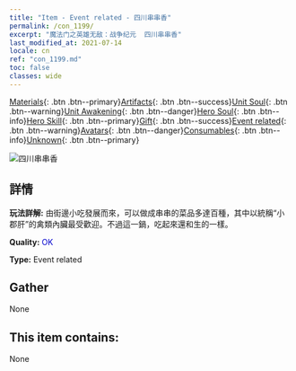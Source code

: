 ```yaml
---
title: "Item - Event related - 四川串串香"
permalink: /con_1199/
excerpt: "魔法门之英雄无敌：战争纪元  四川串串香"
last_modified_at: 2021-07-14
locale: cn
ref: "con_1199.md"
toc: false
classes: wide
---
```

 [Materials](/ItemsCN/){: .btn .btn--primary}[Artifacts](/ItemsCN/Artifacts/){: .btn .btn--success}[Unit Soul](/ItemsCN/UnitSoul/){: .btn .btn--warning}[Unit Awakening](/ItemsCN/UnitAwakening/){: .btn .btn--danger}[Hero Soul](/ItemsCN/HeroSoul/){: .btn .btn--info}[Hero Skill](/ItemsCN/HeroSkill/){: .btn .btn--primary}[Gift](/ItemsCN/Gift/){: .btn .btn--success}[Event related](/ItemsCN/Events/){: .btn .btn--warning}[Avatars](/ItemsCN/Avatars/){: .btn .btn--danger}[Consumables](/ItemsCN/Consumables/){: .btn .btn--info}[Unknown](/ItemsCN/Unknown/){: .btn .btn--primary}

 ![四川串串香](/images/t/i_81521121.png)

## 詳情
 **玩法詳解:** 由街邊小吃發展而來，可以做成串串的菜品多達百種，其中以統稱“小郡肝”的禽類內臟最受歡迎。不過這一鍋，吃起來還和生的一樣。

 **Quality:** <span style="color: #0000CD">OK</span>

 **Type:** Event related

## Gather

  None

## This item contains:

  None

